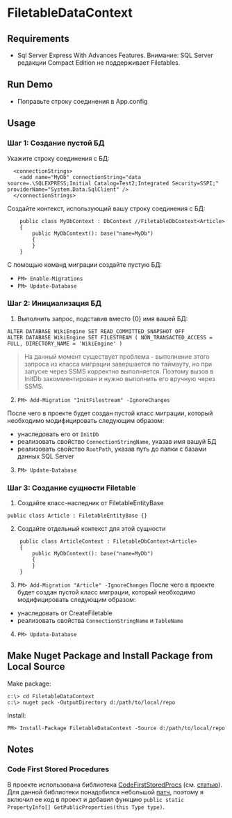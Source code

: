 ﻿# FiletableDataContext

## Requirements

- Sql Server Express With Advances Features. Внимание: SQL Server редакции Compact Edition не поддерживает Filetables. 


## Run Demo

- Поправьте строку соединения в App.config



## Usage


### Шаг 1: Создание пустой БД

Укажите строку соединения с БД:
```
  <connectionStrings>
    <add name="MyDb" connectionString="data source=.\SQLEXPRESS;Initial Catalog=Test2;Integrated Security=SSPI;" providerName="System.Data.SqlClient" />
  </connectionStrings>
```

Создайте контекст, использующий вашу строку соединения с БД:
```
    public class MyDbContext : DbContext //FiletableDbContext<Article>
    {
        public MyDbContext(): base("name=MyDb")
        {
        }
    }
```

С помощью команд миграции создайте пустую БД:

- `PM> Enable-Migrations`
- `PM> Update-Database`


### Шаг 2: Инициализация БД

1. Выполнить запрос, подставив вместо {0} имя вашей БД:
```
ALTER DATABASE WikiEngine SET READ_COMMITTED_SNAPSHOT OFF
ALTER DATABASE WikiEngine SET FILESTREAM ( NON_TRANSACTED_ACCESS = FULL, DIRECTORY_NAME = 'WikiEngine' )
```
> На данный момент существует проблема - выполнение этого запроса из класса миграции завершается по таймауту, 
> но при запуске через SSMS корректно выполняется. 
> Поэтому вызов в InitDb закомментирован и нужно выполнить его вручную через SSMS.

2. `PM> Add-Migration "InitFilestream" -IgnoreChanges`

После чего в проекте будет создан пустой класс миграции, который необходимо модифицировать следующим образом:

- унаследовать его от `InitDb`
- реализовать свойство `ConnectionStringName`, указав имя вашуй БД
- реализовать свойство `RootPath`, указав путь до папки с базами данных SQL Server

3. `PM> Update-Database`


### Шаг 3: Создание сущности Filetable

1. Создайте класс-наследник от FiletableEntityBase
```
public class Article : FiletableEntityBase {}
```

2. Создайте отдельный контекст для этой сущности
```
    public class ArticleContext : FiletableDbContext<Article>
    {
        public MyDbContext(): base("name=MyDb")
        {
        }
    }
```

3. `PM> Add-Migration "Article" -IgnoreChanges`
После чего в проекте будет создан пустой класс миграции, который необходимо модифицировать следующим образом:

- унаследовать от CreateFiletable
- реализовать свойства `ConnectionStringName` и `TableName`

4. `PM> Updata-Database`


## Make Nuget Package and Install Package from Local Source

Make package:

	c:\> cd FiletableDataContext
	c:\> nuget pack -OutputDirectory d:/path/to/local/repo

Install:

	PM> Install-Package FiletableDataContext -Source d:/path/to/local/repo


## Notes

### Code First Stored Procedures

В проекте использована библиотека [CodeFirstStoredProcs](https://www.nuget.org/packages/CodeFirstStoredProcs/) (см. [статью](http://www.codeproject.com/Articles/179481/Code-First-Stored-Procedures)).
Для данной библиотеки понадобился небольшой [патч](http://stackoverflow.com/questions/358835/getproperties-to-return-all-properties-for-an-interface-inheritance-hierarchy), поэтому я включил ее код в проект и добавил функцию `public static PropertyInfo[] GetPublicProperties(this Type type)`.
